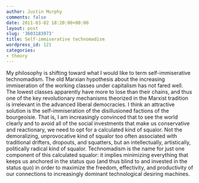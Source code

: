 ```yaml
---
author: Justin Murphy
comments: false
date: 2011-03-02 18:20:00+00:00
layout: post
slug: '3603183973'
title: Self-immiserative technomadism
wordpress_id: 121
categories:
- theory
---
```


My philosophy is shifting toward what I would like to term self-immiserative technomadism. The old Marxian hypothesis about the increasing immiseration of the working classes under capitalism has not fared well. The lowest classes apparently have more to lose than their chains, and thus one of the key revolutionary mechanisms theorized in the Marxist tradition is irrelevant in the advanced liberal democracies. I think an attractive solution is the self-immiseration of the disillusioned factions of the bourgeoisie. That is, I am increasingly convinced that to see the world clearly and to avoid all of the social investments that make us conservative and reactionary, we need to opt for a calculated kind of squalor. Not the demoralizing, unprovocative kind of squalor too often associated with traditional drifters, dropouts, and squatters, but an intellectually, artistically, politically radical kind of squalor. Technomadism is the name for just one component of this calculated squalor: it implies minimizing everything that keeps us anchored in the status quo (and thus blind to and invested in the status quo) in order to maximize the freedom, effectivity, and productivity of our connections to increasingly dominant technological desiring machines.